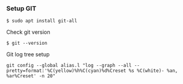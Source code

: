 ### Setup GIT

	$ sudo apt install git-all

Check git version

  	$ git --version
  
Git log tree setup
	
	git config --global alias.l "log --graph --all --pretty=format:'%C(yellow)%h%C(cyan)%d%Creset %s %C(white)- %an, %ar%Creset' -n 20"
